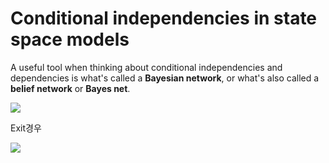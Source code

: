 # Conditional independencies in state space models

A useful tool when thinking about conditional independencies and dependencies is what's called a **Bayesian network**, or what's also called a **belief network** or **Bayes net**.

![](https://i.imgur.com/I1oWbgh.png)

Exit경우 

![](https://i.imgur.com/mKkAyRq.png)

